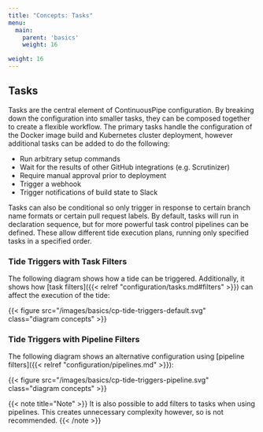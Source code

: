 ```yaml
---
title: "Concepts: Tasks"
menu:
  main:
    parent: 'basics'
    weight: 16

weight: 16
---
```


## Tasks

Tasks are the central element of ContinuousPipe configuration. By breaking down the configuration into smaller tasks, they can be composed together to create a flexible workflow. The primary tasks handle the configuration of the Docker image build and Kubernetes cluster deployment, however additional tasks can be added to do the following:

- Run arbitrary setup commands
- Wait for the results of other GitHub integrations (e.g. Scrutinizer)
- Require manual approval prior to deployment
- Trigger a webhook
- Trigger notifications of build state to Slack

Tasks can also be conditional so only trigger in response to certain branch name formats or certain pull request labels. By default, tasks will run in declaration sequence, but for more powerful task control pipelines can be defined. These allow different tide execution plans, running only specified tasks in a specified order.

### Tide Triggers with Task Filters

The following diagram shows how a tide can be triggered. Additionally, it shows how [task filters]({{< relref "configuration/tasks.md#filters" >}}) can affect the execution of the tide:

{{< figure src="/images/basics/cp-tide-triggers-default.svg" class="diagram concepts" >}}

### Tide Triggers with Pipeline Filters

The following diagram shows an alternative configuration using [pipeline filters]({{< relref "configuration/pipelines.md" >}}):

{{< figure src="/images/basics/cp-tide-triggers-pipeline.svg" class="diagram concepts" >}}

{{< note title="Note" >}}
It is also possible to add filters to tasks when using pipelines. This creates unnecessary complexity however, so is not recommended.
{{< /note >}}
